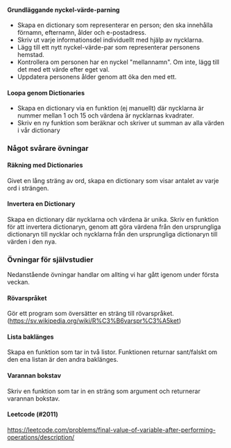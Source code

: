 #### Grundläggande nyckel-värde-parning

- Skapa en dictionary som representerar en person; den ska innehålla förnamn, efternamn, ålder och e-postadress.
- Skriv ut varje informationsdel individuellt med hjälp av nycklarna.
- Lägg till ett nytt nyckel-värde-par som representerar personens hemstad.
- Kontrollera om personen har en nyckel "mellannamn". Om inte, lägg till det med ett värde efter eget val.
- Uppdatera personens ålder genom att öka den med ett.

#### Loopa genom Dictionaries

- Skapa en dictionary via en funktion (ej manuellt) där nycklarna är nummer mellan 1 och 15 och värdena är nycklarnas kvadrater.
- Skriv en ny funktion som beräknar och skriver ut summan av alla värden i vår dictionary

### Något svårare övningar

#### Räkning med Dictionaries

Givet en lång sträng av ord, skapa en dictionary som visar antalet av varje ord i strängen.

#### Invertera en Dictionary

Skapa en dictionary där nycklarna och värdena är unika. Skriv en funktion för att invertera dictionaryn, genom att göra värdena från den ursprungliga dictionaryn till nycklar och nycklarna från den ursprungliga dictionaryn till värden i den nya.

### Övningar för självstudier
Nedanstående övningar handlar om allting vi har gått igenom under första veckan.

#### Rövarspråket

Gör ett program som översätter en sträng till rövarspråket. (https://sv.wikipedia.org/wiki/R%C3%B6varspr%C3%A5ket)

#### Lista baklänges

Skapa en funktion som tar in två listor. Funktionen returnar sant/falskt om den ena listan är den andra baklänges.

#### Varannan bokstav

Skriv en funktion som tar in en sträng som argument och returnerar varannan bokstav.

#### Leetcode (#2011)
https://leetcode.com/problems/final-value-of-variable-after-performing-operations/description/